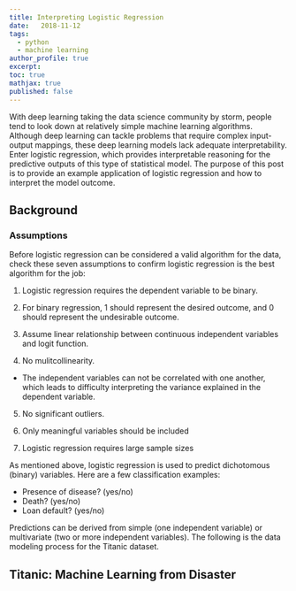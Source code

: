 ```yaml
---
title: Interpreting Logistic Regression
date:   2018-11-12
tags:
  - python
  - machine learning
author_profile: true
excerpt:
toc: true
mathjax: true
published: false
---
```


With deep learning taking the data science community by storm, people tend to look down at relatively simple machine learning algorithms. Although deep learning can tackle problems that require complex input-output mappings, these deep learning models lack adequate interpretability. Enter logistic regression, which provides interpretable reasoning for the predictive outputs of this type of statistical model. The purpose of this post is to provide an example application of logistic regression and how to interpret the model outcome.

## Background

### Assumptions

Before logistic regression can be considered a valid algorithm for the data, check these seven assumptions to confirm logistic regression is the best algorithm for the job: 

1. Logistic regression requires the dependent variable to be binary.

2. For binary regression, 1 should represent the desired outcome, and 0 should represent the undesirable outcome.

3. Assume linear relationship between continuous independent variables and logit function.

4. No mulitcollinearity.

* The independent variables can not be correlated with one another, which leads to difficulty interpreting the variance explained in the dependent variable. 

5. No significant outliers.

6. Only meaningful variables should be included

7. Logistic regression requires large sample sizes 

As mentioned above, logistic regression is used to predict dichotomous (binary) variables. Here are a few classification examples: 

* Presence of disease? (yes/no)
* Death? (yes/no)
* Loan default? (yes/no)

Predictions can be derived from simple (one independent variable) or multivariate (two or more independent variables). The following is the data modeling process for the Titanic dataset. 

## Titanic: Machine Learning from Disaster




